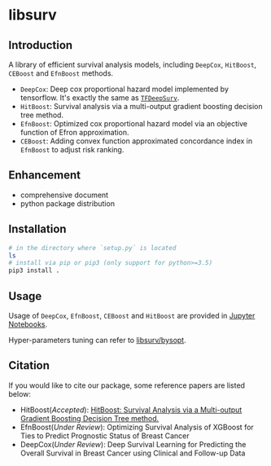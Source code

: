 # libsurv

## Introduction

A library of efficient survival analysis models, including `DeepCox`, `HitBoost`, `CEBoost` and `EfnBoost` methods.

- `DeepCox`: Deep cox proportional hazard model implemented by tensorflow. It's exactly the same as [`TFDeepSurv`](https://github.com/liupei101/TFDeepSurv).
- `HitBoost`: Survival analysis via a multi-output gradient boosting decision tree method.
- `EfnBoost`: Optimized cox proportional hazard model via an objective function of Efron approximation.
- `CEBoost`: Adding convex function approximated concordance index in `EfnBoost` to adjust risk ranking.

## Enhancement

- comprehensive document
- python package distribution

## Installation

```bash
# in the directory where `setup.py` is located
ls
# install via pip or pip3 (only support for python>=3.5)
pip3 install .
```

## Usage

Usage of `DeepCox`, `EfnBoost`, `CEBoost` and `HitBoost` are provided in [Jupyter Notebooks](examples/).

Hyper-parameters tuning can refer to [libsurv/bysopt](bysopt/).

## Citation

If you would like to cite our package, some reference papers are listed below: 
- HitBoost(*Accepted*): [HitBoost: Survival Analysis via a Multi-output Gradient Boosting Decision Tree method.](https://doi.org/10.1109/ACCESS.2019.2913428)
- EfnBoost(*Under Review*): Optimizing Survival Analysis of XGBoost for Ties to Predict Prognostic Status of Breast Cancer
- DeepCox(*Under Review*): Deep Survival Learning for Predicting the Overall Survival in Breast Cancer using Clinical and Follow-up Data
